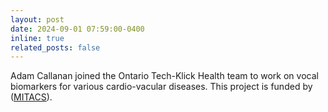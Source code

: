 ```yaml
---
layout: post
date: 2024-09-01 07:59:00-0400
inline: true
related_posts: false
---
```


Adam Callanan joined the Ontario Tech-Klick Health team to work on vocal biomarkers for various cardio-vacular diseases. This project is funded by (<a href="https://www.mitacs.ca">MITACS</a>).
